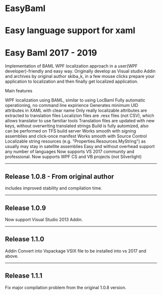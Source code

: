# EasyBaml
Easy language support for xaml
========================================================================
Easy Baml 2017 - 2019
========================================================================

Implementation of BAML WPF localization approach in a user(WPF developer)-friendly and easy way.
Originally develop as Visual studio Addin and archives by original author skiba_k,
in a few mouse clicks prepare your application to localization and then finally get localized application.

Main features

WPF localization using BAML, similar to using LocBaml
Fully automatic operationing, no command line expirience
Generates minimum UID attributes in XAML with clear name
Only really localizable attributes are extracted to translation files
Localizion files are .resx files (not CSV), which allows translator to use familiar tools
Translation files are updated with new keys, without overwriting translated strings
Build is fully automized, also can be performed on TFS build server
Works smooth with signing assemblies and click-once manifest
Works smooth with Source Control
Localizable string resources (e.g. "Properties.Resources.MyString") as usually may stay in satellite assemblies
Easy and without overhead support any number of languages
Now supports VS 2017 community and professional.
Now supports WPF CS and VB projects (not Silverlight)

---------------------------------------------------------------------
Release 1.0.8 - From original author
---------------------------------------------------------------------
includes improved stability and compilation time.

---------------------------------------------------------------------
Release 1.0.9
---------------------------------------------------------------------
Now support Visual Studio 2013 Addin.

---------------------------------------------------------------------
Release 1.1.0
---------------------------------------------------------------------
Addin Convert into Vspackage VSIX file to be installed into vs 2017 and above.

---------------------------------------------------------------------
Release 1.1.1
---------------------------------------------------------------------
Fix major compilation problem from the original 1.0.8 version.
